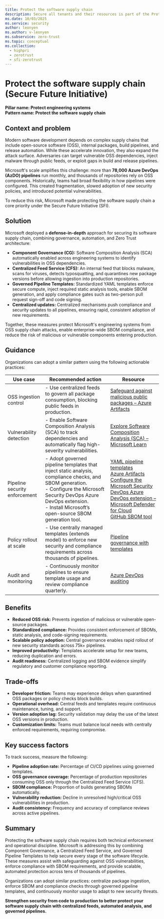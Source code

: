 ```yaml
---
title: Protect the software supply chain
description: Secure all tenants and their resources is part of the Protect engineering systems pillar of the Secure Future Initiative (SFI), which focuses on reducing attack surfaces and lateral movement risk by enforcing strict tenant governance, modernizing platform dependencies, and isolating production access. It emphasizes Zero Trust by default, ensuring that every tenant, system, and user operates under minimum necessary access and hardened boundaries. 
ms.date: 10/03/2025
ms.service: security
author: leonyen
ms.author: v-leonyen
ms.subservice: zero-trust
ms.topic: conceptual
ms.collection:
  - highpri
  - zerotrust
  - sfi-zerotrust
---
```


# Protect the software supply chain (Secure Future Initiative)

**Pillar name: Protect engineering systems**<br />
**Pattern name: Protect the software supply chain**

## Context and problem

Modern software development depends on complex supply chains that include open-source software (OSS), internal packages, build pipelines, and release automation. While these accelerate innovation, they also expand the attack surface. Adversaries can target vulnerable OSS dependencies, inject malware through public feeds, or exploit gaps in build and release pipelines.

Microsoft's scale amplifies this challenge: more than **78,000 Azure DevOps (AzDO) pipelines** run monthly, and thousands of repositories rely on OSS components. Historically, teams had broad flexibility in how pipelines were configured. This created fragmentation, slowed adoption of new security policies, and introduced potential vulnerabilities.

To reduce this risk, Microsoft made protecting the software supply chain a core priority under the Secure Future Initiative (SFI).

## Solution

Microsoft deployed a **defense-in-depth** approach for securing its software supply chain, combining governance, automation, and Zero Trust architecture:

- **Component Governance (CG):** Software Composition Analysis (SCA) automatically enabled across engineering systems to identify vulnerabilities in OSS dependencies.  
- **Centralized Feed Service (CFS):** An internal feed that blocks malware, scans for viruses, detects typosquatting, and quarantines new package versions before allowing ingestion into production repositories.  
- **Governed Pipeline Templates:** Standardized YAML templates enforce secure compute, inject required static analysis tools, enable SBOM generation, and apply compliance gates such as two-person pull request sign-off and code signing.  
- **Centralized updates:** Centralized mechanisms push compliance and security updates to all pipelines, ensuring rapid, consistent adoption of new requirements.  

Together, these measures protect Microsoft's engineering systems from OSS supply chain attacks, enable enterprise-wide SBOM compliance, and reduce the risk of malicious or vulnerable components entering production.  

## Guidance
Organizations can adopt a similar pattern using the following actionable practices:


| **Use case** | **Recommended action** | **Resource** |
|---------------|------------------------|----------------|
| OSS ingestion control | - Use centralized feeds to govern all package consumption, blocking public feeds in production. | [Safeguard against malicious public packages – Azure Artifacts](/azure/devops/artifacts/concepts/upstream-behavior) |
| Vulnerability detection | - Enable Software Composition Analysis (SCA) to track dependencies and automatically flag high-severity vulnerabilities. | [Explore Software Composition Analysis (SCA) – Microsoft Learn](/training/modules/software-composition-analysis/3-explore-software-composition-analysis) |
| Pipeline security enforcement | - Adopt governed pipeline templates that inject static analysis, compliance checks, and SBOM generation.<br>- Configure the Microsoft Security DevOps Azure DevOps extension.<br>- Install Microsoft’s open-source SBOM generation tool. | [YAML pipeline templates](/azure/devops/pipelines/process/templates)<br>[Azure Artifacts](https://azure.microsoft.com/products/devops/artifacts)<br>[Configure the Microsoft Security DevOps Azure DevOps extension – Microsoft Defender for Cloud](/azure/defender-for-cloud/azure-devops-extension)<br>[GitHub SBOM tool](https://github.com/microsoft/sbom-tool) |
| Policy rollout at scale | - Use centrally managed templates (extends model) to enforce new security and compliance requirements across thousands of pipelines. | [Pipeline governance with templates](/azure/devops/pipelines/process/templates/) |
| Audit and monitoring | - Continuously monitor pipelines to ensure template usage and review compliance quarterly. | [Azure DevOps auditing](/azure/devops/organizations/audit/azure-devops-auditing) |


## Benefits 
- **Reduced OSS risk:** Prevents ingestion of malicious or vulnerable open-source packages.  
- **Standardized compliance:** Provides consistent enforcement of SBOMs, static analysis, and code-signing requirements.  
- **Scalable policy adoption:** Central governance enables rapid rollout of new security standards across 75k+ pipelines.  
- **Improved productivity:** Templates accelerate setup for new teams, reducing duplication and errors.  
- **Audit readiness:** Centralized logging and SBOM evidence simplify regulatory and customer compliance reporting.  


## Trade-offs 
- **Developer friction:** Teams may experience delays when quarantined OSS packages or policy checks block builds.  
- **Operational overhead:** Central feeds and templates require continuous maintenance, tuning, and support.  
- **Version adoption lag:** Security validation may delay the use of the latest OSS versions in production.  
- **Customization limits:** Teams must balance local needs with centrally enforced requirements, requiring compromise.  

## Key success factors

To track success, measure the following:

- **Pipeline adoption rate:** Percentage of CI/CD pipelines using governed templates.  
- **OSS governance coverage:** Percentage of production repositories consuming OSS only through the Centralized Feed Service (CFS).  
- **SBOM compliance:** Proportion of builds generating SBOMs automatically.  
- **Vulnerability reduction:** Decline in unresolved high/critical OSS vulnerabilities in production.  
- **Audit consistency:** Frequency and accuracy of compliance reviews across active pipelines.   

## Summary

Protecting the software supply chain requires both technical enforcement and operational discipline. Microsoft is addressing this by combining Component Governance, a Centralized Feed Service, and Governed Pipeline Templates to help secure every stage of the software lifecycle. These measures assist with safeguarding against OSS vulnerabilities, enforce compliance with SBOM requirements, and provide scalable, automated protection across tens of thousands of pipelines.

Organizations can adopt similar practices: centralize package ingestion, enforce SBOM and compliance checks through governed pipeline templates, and continuously monitor usage to adapt to new security threats.

**Strengthen security from code to production to better protect your software supply chain with centralized feeds, automated analysis, and governed pipelines.**  

